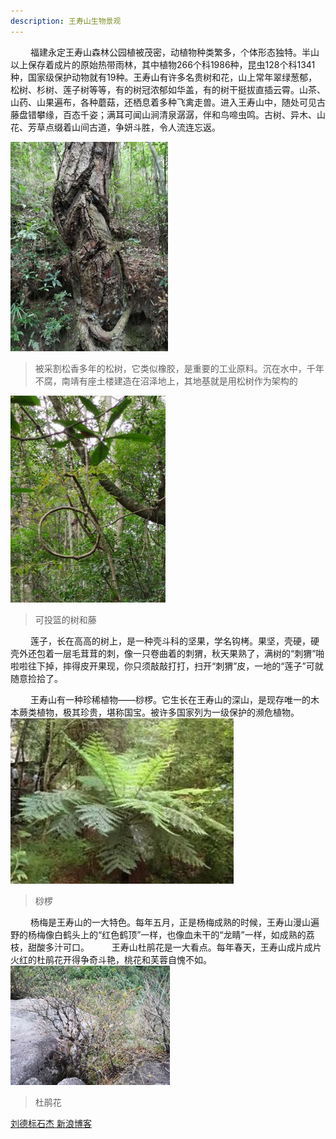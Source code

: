 ```yaml
---
description: 王寿山生物景观
---
```

&emsp;&emsp; 福建永定王寿山森林公园植被茂密，动植物种类繁多，个体形态独特。半山以上保存着成片的原始热带雨林，其中植物266个科1986种，昆虫128个科1341种，国家级保护动物就有19种。王寿山有许多名贵树和花，山上常年翠绿葱郁，松树、杉树、莲子树等等，有的树冠浓郁如华盖，有的树干挺拔直插云霄。山茶、山药、山果遍布，各种蘑菇，还栖息着多种飞禽走兽。进入王寿山中，随处可见古藤盘错攀缘，百态千姿；满耳可闻山涧清泉潺潺，伴和鸟啼虫鸣。古树、异木、山花、芳草点缀着山间古道，争妍斗胜，令人流连忘返。

![songshu](../assets/figures/shengtai/songshu_caige.jpg)
>被采割松香多年的松树，它类似橡胶，是重要的工业原料。沉在水中，千年不腐，南靖有座土楼建造在沼泽地上，其地基就是用松树作为架构的

![shuheteng](../assets/figures/shengtai/shuheteng.jpg)
>可投篮的树和藤

&emsp;&emsp; 莲子，长在高高的树上，是一种壳斗科的坚果，学名钩栲。果坚，壳硬，硬壳外还包着一层毛茸茸的刺，像一只卷曲着的刺猬，秋天果熟了，满树的“刺猬”啪啦啦往下掉，摔得皮开果现，你只须敲敲打打，扫开“刺猬”皮，一地的“莲子”可就随意捡拾了。

&emsp;&emsp; 王寿山有一种珍稀植物——桫椤。它生长在王寿山的深山，是现存唯一的木本蕨类植物，极其珍贵，堪称国宝。被许多国家列为一级保护的濒危植物。
![suoluo](../assets/figures/shengtai/suoluo.jpg)
>桫椤

&emsp;&emsp; 杨梅是王寿山的一大特色。每年五月，正是杨梅成熟的时候，王寿山漫山遍野的杨梅像白鹤头上的“红色鹤顶”一样，也像血未干的“龙睛”一样，如成熟的荔枝，甜酸多汁可口。
&emsp;&emsp; 王寿山杜鹃花是一大看点。每年春天，王寿山成片成片火红的杜鹃花开得争奇斗艳，桃花和芙蓉自愧不如。
![dujuan](../assets/figures/shengtai/dujuanhua.jpg)
>杜鹃花


[刘德标石杰 新浪博客](http://blog.sina.com.cn/s/blog_15dee421d0102zhda.html)